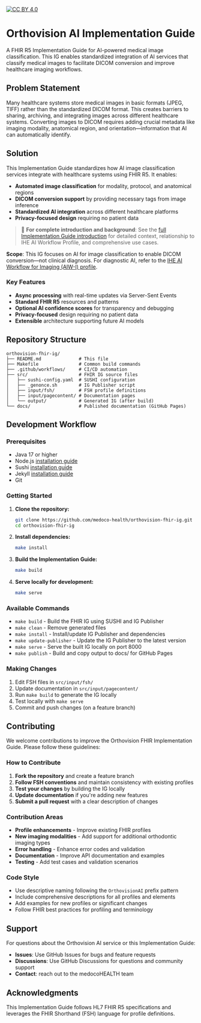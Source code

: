 [![CC BY 4.0][cc-by-shield]][cc-by]

[cc-by]: http://creativecommons.org/licenses/by/4.0/
[cc-by-shield]: https://img.shields.io/badge/License-CC%20BY%204.0-lightgrey.svg


# Orthovision AI Implementation Guide

A FHIR R5 Implementation Guide for AI-powered medical image classification. This IG enables standardized integration of AI services that classify medical images to facilitate DICOM conversion and improve healthcare imaging workflows.

## Problem Statement

Many healthcare systems store medical images in basic formats (JPEG, TIFF) rather than the standardized DICOM format. This creates barriers to sharing, archiving, and integrating images across different healthcare systems. Converting images to DICOM requires adding crucial metadata like imaging modality, anatomical region, and orientation—information that AI can automatically identify.

## Solution

This Implementation Guide standardizes how AI image classification services integrate with healthcare systems using FHIR R5. It enables:

- **Automated image classification** for modality, protocol, and anatomical regions
- **DICOM conversion support** by providing necessary tags from image inference  
- **Standardized AI integration** across different healthcare platforms
- **Privacy-focused design** requiring no patient data

> 📖 **For complete introduction and background**: See the [full Implementation Guide introduction](src/input/pagecontent/index.md) for detailed context, relationship to IHE AI Workflow Profile, and comprehensive use cases.

**Scope**: This IG focuses on AI for image classification to enable DICOM conversion—not clinical diagnosis. For diagnostic AI, refer to the [IHE AI Workflow for Imaging (AIW-I) profile](https://profiles.ihe.net/RAD/AIW-I/).

### Key Features

- **Async processing** with real-time updates via Server-Sent Events
- **Standard FHIR R5** resources and patterns
- **Optional AI confidence scores** for transparency and debugging
- **Privacy-focused** design requiring no patient data
- **Extensible** architecture supporting future AI models

## Repository Structure

```
orthovision-fhir-ig/
├── README.md              # This file
├── Makefile               # Common build commands
├── .github/workflows/     # CI/CD automation
├── src/                   # FHIR IG source files
│   ├── sushi-config.yaml  # SUSHI configuration
│   ├── _genonce.sh        # IG Publisher script
│   ├── input/fsh/         # FSH profile definitions
│   ├── input/pagecontent/ # Documentation pages
│   └── output/            # Generated IG (after build)
└── docs/                  # Published documentation (GitHub Pages)
```

## Development Workflow

### Prerequisites

- Java 17 or higher
- Node.js [installation guide](https://nodejs.org/en/download/)
- Sushi [installation guide](https://www.npmjs.com/package/fsh-sushi)
- Jekyll [installation guide](https://jekyllrb.com/docs/installation/)
- Git

### Getting Started

1. **Clone the repository:**
   ```bash
   git clone https://github.com/medoco-health/orthovision-fhir-ig.git
   cd orthovision-fhir-ig
   ```

2. **Install dependencies:**
   ```bash
   make install
   ```

3. **Build the Implementation Guide:**
   ```bash
   make build
   ```

4. **Serve locally for development:**
   ```bash
   make serve
   ```

### Available Commands

- `make build` - Build the FHIR IG using SUSHI and IG Publisher
- `make clean` - Remove generated files
- `make install` - Install/update IG Publisher and dependencies
- `make update-publisher` - Update the IG Publisher to the latest version
- `make serve` - Serve the built IG locally on port 8000
- `make publish` - Build and copy output to docs/ for GitHub Pages

### Making Changes

1. Edit FSH files in `src/input/fsh/`
2. Update documentation in `src/input/pagecontent/`
3. Run `make build` to generate the IG locally
4. Test locally with `make serve`
5. Commit and push changes (on a feature branch)

## Contributing

We welcome contributions to improve the Orthovision FHIR Implementation Guide. Please follow these guidelines:

### How to Contribute

1. **Fork the repository** and create a feature branch
2. **Follow FSH conventions** and maintain consistency with existing profiles
3. **Test your changes** by building the IG locally
4. **Update documentation** if you're adding new features
5. **Submit a pull request** with a clear description of changes

### Contribution Areas

- **Profile enhancements** - Improve existing FHIR profiles
- **New imaging modalities** - Add support for additional orthodontic imaging types
- **Error handling** - Enhance error codes and validation
- **Documentation** - Improve API documentation and examples
- **Testing** - Add test cases and validation scenarios

### Code Style

- Use descriptive naming following the `OrthovisionAI` prefix pattern
- Include comprehensive descriptions for all profiles and elements
- Add examples for new profiles or significant changes
- Follow FHIR best practices for profiling and terminology

## Support

For questions about the Orthovision AI service or this Implementation Guide:

- **Issues**: Use GitHub Issues for bugs and feature requests
- **Discussions**: Use GitHub Discussions for questions and community support
- **Contact**: reach out to the medocoHEALTH team

## Acknowledgments

This Implementation Guide follows HL7 FHIR R5 specifications and leverages the FHIR Shorthand (FSH) language for profile definitions.
